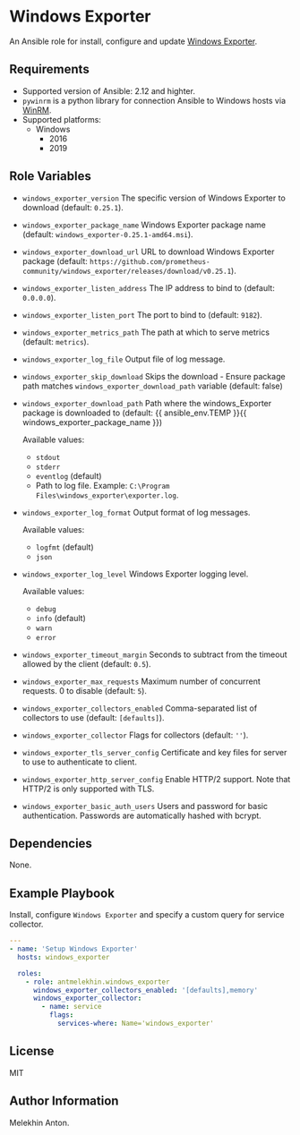 Windows Exporter
================

An Ansible role for install, configure and update [Windows Exporter](https://github.com/prometheus-community/windows_exporter).

Requirements
------------

- Supported version of Ansible: 2.12 and highter.
- `pywinrm` is a python library for connection Ansible to Windows hosts via [WinRM](https://docs.ansible.com/ansible/latest/user_guide/windows_winrm.html).
- Supported platforms:
  - Windows
    - 2016
    - 2019

Role Variables
--------------

- `windows_exporter_version` The specific version of Windows Exporter to download (default: `0.25.1`).
- `windows_exporter_package_name` Windows Exporter package name (default: `windows_exporter-0.25.1-amd64.msi`).
- `windows_exporter_download_url` URL to download Windows Exporter package (default: `https://github.com/prometheus-community/windows_exporter/releases/download/v0.25.1`).
- `windows_exporter_listen_address` The IP address to bind to (default: `0.0.0.0`).
- `windows_exporter_listen_port` The port to bind to (default: `9182`).
- `windows_exporter_metrics_path` The path at which to serve metrics (default: `metrics`).
- `windows_exporter_log_file` Output file of log message.
- `windows_exporter_skip_download` Skips the download - Ensure package path matches `windows_exporter_download_path` variable (default: false)
- `windows_exporter_download_path` Path where the windows_Exporter package is downloaded to (default: {{ ansible_env.TEMP }}\{{ windows_exporter_package_name }})

  Available values:
  - `stdout`
  - `stderr`
  - `eventlog` (default)
  - Path to log file. Example: `C:\Program Files\windows_exporter\exporter.log`.

- `windows_exporter_log_format` Output format of log messages.

  Available values:
  - `logfmt` (default)
  - `json`

- `windows_exporter_log_level` Windows Exporter logging level.

  Available values:
  - `debug`
  - `info` (default)
  - `warn`
  - `error`

- `windows_exporter_timeout_margin` Seconds to subtract from the timeout allowed by the client (default: `0.5`).
- `windows_exporter_max_requests` Maximum number of concurrent requests. 0 to disable (default: `5`).
- `windows_exporter_collectors_enabled` Comma-separated list of collectors to use (default: `[defaults]`).
- `windows_exporter_collector` Flags for collectors (default: `''`).
- `windows_exporter_tls_server_config` Certificate and key files for server to use to authenticate to client.
- `windows_exporter_http_server_config` Enable HTTP/2 support. Note that HTTP/2 is only supported with TLS.
- `windows_exporter_basic_auth_users` Users and password for basic authentication. Passwords are automatically hashed with bcrypt.

Dependencies
------------

None.

Example Playbook
----------------

Install, configure `Windows Exporter` and specify a custom query for service collector.

  ```yaml
  ---
  - name: 'Setup Windows Exporter'
    hosts: windows_exporter

    roles:
      - role: antmelekhin.windows_exporter
        windows_exporter_collectors_enabled: '[defaults],memory'
        windows_exporter_collector:
          - name: service
            flags:
              services-where: Name='windows_exporter'
  ```

License
-------

MIT

Author Information
------------------

Melekhin Anton.
